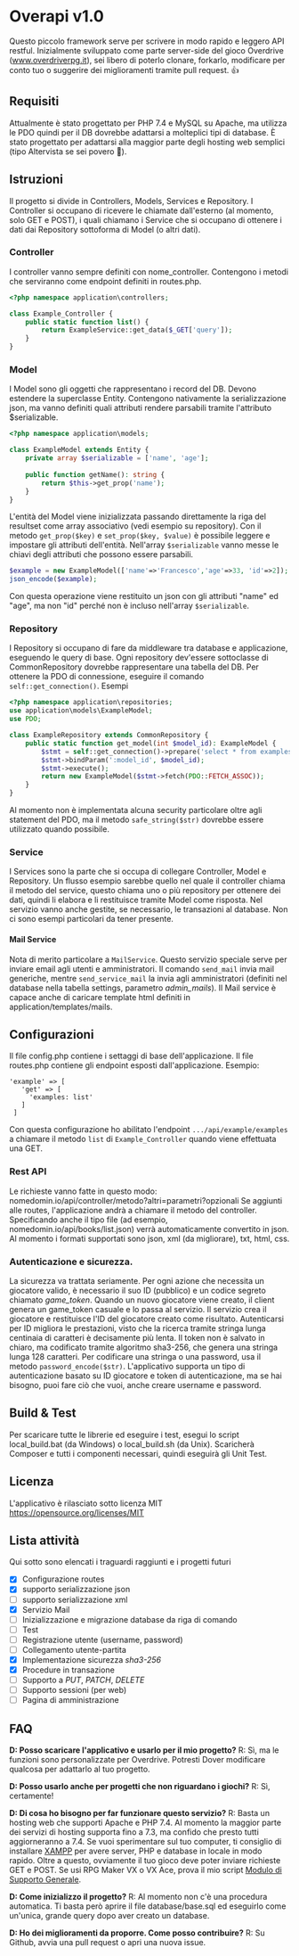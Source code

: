 # Overapi v1.0
Questo piccolo framework serve per scrivere in modo rapido e leggero API restful. Inizialmente sviluppato come parte server-side del gioco Overdrive (www.overdriverpg.it), sei libero di poterlo clonare, forkarlo, modificare per conto tuo o suggerire dei miglioramenti tramite pull request. :+1:

## Requisiti
Attualmente è stato progettato per PHP 7.4 e MySQL su Apache, ma utilizza le PDO quindi per il DB dovrebbe adattarsi a molteplici tipi di database. È stato progettato per adattarsi alla maggior parte degli hosting web semplici (tipo Altervista se sei povero :money_with_wings:).

## Istruzioni
Il progetto si divide in Controllers, Models, Services e Repository. I Controller si occupano di ricevere le chiamate dall'esterno (al momento, solo GET e POST), i quali chiamano i Service che si occupano di ottenere i dati dai Repository sottoforma di Model (o altri dati).

### Controller
I controller vanno sempre definiti con nome_controller. Contengono i metodi che serviranno come endpoint definiti in routes.php.
```php
<?php namespace application\controllers;

class Example_Controller {
    public static function list() {
        return ExampleService::get_data($_GET['query']);
    }   
}
```

### Model
I Model sono gli oggetti che rappresentano i record del DB. Devono estendere la superclasse Entity.
Contengono nativamente la serializzazione json, ma vanno definiti quali attributi rendere parsabili tramite l'attributo $serializable.
```php
<?php namespace application\models;

class ExampleModel extends Entity {
    private array $serializable = ['name', 'age'];
    
    public function getName(): string {
        return $this->get_prop('name');
    }
}
```
L'entità del Model viene inizializzata passando direttamente la riga del resultset come array associativo (vedi esempio su repository).
Con il metodo `get_prop($key)` e `set_prop($key, $value)` è possibile leggere e impostare gli attributi dell'entità.
Nell'array `$serializable` vanno messe le chiavi degli attributi che possono essere parsabili.
```php
$example = new ExampleModel(['name'=>'Francesco','age'=>33, 'id'=>2]);
json_encode($example);
```
Con questa operazione viene restituito un json con gli attributi "name" ed "age", ma non "id" perché non è incluso nell'array `$serializable`.

### Repository
I Repository si occupano di fare da middleware tra database e applicazione, eseguendo le query di base. Ogni repository dev'essere sottoclasse di CommonRepository dovrebbe rappresentare una tabella del DB.
Per ottenere la PDO di connessione, eseguire il comando `self::get_connection()`. Esempi
```php
<?php namespace application\repositories;
use application\models\ExampleModel;
use PDO;

class ExampleRepository extends CommonRepository {
    public static function get_model(int $model_id): ExampleModel {
        $stmt = self::get_connection()->prepare('select * from examples where id = :model_id');
        $stmt->bindParam(':model_id', $model_id);
        $stmt->execute();
        return new ExampleModel($stmt->fetch(PDO::FETCH_ASSOC));
    }   
}
```
Al momento non è implementata alcuna security particolare oltre agli statement del PDO, ma il metodo `safe_string($str)` dovrebbe essere utilizzato quando possibile. 

### Service
I Services sono la parte che si occupa di collegare Controller, Model e Repository. Un flusso esempio sarebbe quello nel quale il controller chiama il metodo del service, questo chiama uno o più repository per ottenere dei dati, quindi li elabora e li restituisce tramite Model come risposta. Nel servizio vanno anche gestite, se necessario, le transazioni al database. Non ci sono esempi particolari da tener presente.

#### Mail Service
Nota di merito particolare a `MailService`. Questo servizio speciale serve per inviare email agli utenti e amministratori. Il comando `send_mail` invia mail generiche, mentre `send_service_mail` la invia agli amministratori (definiti nel database nella tabella settings, parametro *admin_mails*).
Il Mail service è capace anche di caricare template html definiti in application/templates/mails.

## Configurazioni
Il file config.php contiene i settaggi di base dell'applicazione.
Il file routes.php contiene gli endpoint esposti dall'applicazione. Esempio:
```
'example' => [
   'get' => [
     'examples: list'
   ]
 ]
```
Con questa configurazione ho abilitato l'endpoint `.../api/example/examples` a chiamare il metodo `list` di `Example_Controller` quando viene effettuata una GET.

### Rest API
Le richieste vanno fatte in questo modo: nomedomin.io/api/controller/metodo?altri=parametri?opzionali
Se aggiunti alle routes, l'applicazione andrà a chiamare il metodo del controller.
Specificando anche il tipo file (ad esempio, nomedomin.io/api/books/list.json) verrà automaticamente convertito in json.
Al momento i formati supportati sono json, xml (da migliorare), txt, html, css.

### Autenticazione e sicurezza.
La sicurezza va trattata seriamente. Per ogni azione che necessita un giocatore valido, è necessario il suo ID (pubblico) e un codice segreto chiamato _game_token_.
Quando un nuovo giocatore viene creato, il client genera un game_token casuale e lo passa al servizio. Il servizio crea il giocatore e restituisce l'ID del giocatore
creato come risultato.
Autenticarsi per ID migliora le prestazioni, visto che la ricerca tramite stringa lunga centinaia di caratteri è decisamente più lenta.
Il token non è salvato in chiaro, ma codificato tramite algoritmo sha3-256, che genera una stringa lunga 128 caratteri.
Per codificare una stringa o una password, usa il metodo `password_encode($str)`.
L'applicativo supporta un tipo di autenticazione basato su ID giocatore e token di autenticazione, ma se hai bisogno, puoi
fare ciò che vuoi, anche creare username e password.

## Build & Test
Per scaricare tutte le librerie ed eseguire i test, esegui lo script local_build.bat (da Windows) o local_build.sh (da Unix).
Scaricherà Composer e tutti i componenti necessari, quindi eseguirà gli Unit Test.

## Licenza
L'applicativo è rilasciato sotto licenza MIT https://opensource.org/licenses/MIT

## Lista attività
Qui sotto sono elencati i traguardi raggiunti e i progetti futuri
- [x] Configurazione routes
- [x] supporto serializzazione json
- [ ] supporto serializzazione xml
- [x] Servizio Mail
- [ ] Inizializzazione e migrazione database da riga di comando
- [ ] Test
- [ ] Registrazione utente (username, password)
- [ ] Collegamento utente-partita
- [x] Implementazione sicurezza *sha3-256*
- [x] Procedure in transazione
- [ ] Supporto a *PUT*, *PATCH*, *DELETE*
- [ ] Supporto sessioni (per web)
- [ ] Pagina di amministrazione

## FAQ
**D: Posso scaricare l'applicativo e usarlo per il mio progetto?**
R: Sì, ma le funzioni sono personalizzate per Overdrive. Potresti Dover modificare qualcosa per adattarlo al tuo progetto.

**D: Posso usarlo anche per progetti che non riguardano i giochi?**
R: Sì, certamente!

**D: Di cosa ho bisogno per far funzionare questo servizio?**
R: Basta un hosting web che supporti Apache e PHP 7.4. Al momento la maggior parte dei servizi di hosting supporta fino a 7.3, ma confido che presto tutti aggiorneranno a 7.4. Se vuoi sperimentare sul tuo computer, ti consiglio di installare [XAMPP](https://www.apachefriends.org/it/index.html) per avere server, PHP e database in locale in modo rapido.
Oltre a questo, ovviamente il tuo gioco deve poter inviare richieste GET e POST. Se usi RPG Maker VX o VX Ace, prova il mio script [Modulo di Supporto Generale](http://www.rpg2s.net/forum/index.php/topic/17338-%E2%9A%99%EF%B8%8F-modulo-di-supporto-di-holy87/).

**D: Come inizializzo il progetto?**
R: Al momento non c'è una procedura automatica. Ti basta però aprire il file database/base.sql ed eseguirlo come un'unica, grande query dopo aver creato un database.

**D: Ho dei miglioramenti da proporre. Come posso contribuire?**
R: Su Github, avvia una pull request o apri una nuova issue.

